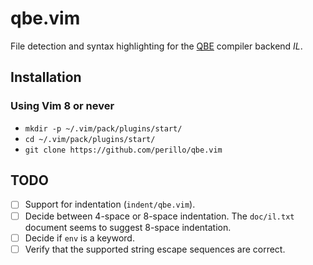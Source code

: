 # qbe.vim

File detection and syntax highlighting for the
[QBE](https://c9x.me/compile/) compiler backend *IL*.

## Installation

### Using Vim 8 or never

  * `mkdir -p ~/.vim/pack/plugins/start/`
  * `cd ~/.vim/pack/plugins/start/`
  * `git clone https://github.com/perillo/qbe.vim`

## TODO

  - [ ] Support for indentation (`indent/qbe.vim`).
  - [ ] Decide between 4-space or 8-space indentation.
        The `doc/il.txt` document seems to suggest 8-space indentation.
  - [ ] Decide if `env` is a keyword.
  - [ ] Verify that the supported string escape sequences are correct.
